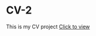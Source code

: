 # CV-2
This is my CV project
<a href='https://cv-project2.netlify.app/' target = '_blank'> Click to view </a>
